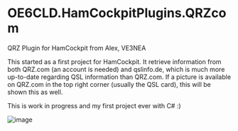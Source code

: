 # OE6CLD.HamCockpitPlugins.QRZcom
QRZ Plugin for HamCockpit from Alex, VE3NEA

This started as a first project for HamCockpit. It retrieve information from both QRZ.com (an account is needed) and qslinfo.de, which is much more up-to-date regarding QSL information than QRZ.com. If a picture is available on QRZ.com in the top right corner (usually the QSL card), this will be shown this as well.

This is work in progress and my first project ever with C# :)

![image](https://user-images.githubusercontent.com/49873708/88155044-db0b2700-cc07-11ea-8de2-b790cbc84765.png)
